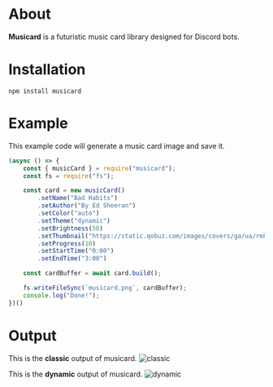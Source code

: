 # __About__
**Musicard** is a futuristic music card library designed for Discord bots.

# __Installation__
```
npm install musicard
```

# __Example__
This example code will generate a music card image and save it.
```js
(async () => {
    const { musicCard } = require("musicard");
    const fs = require("fs");

    const card = new musicCard()
        .setName("Bad Habits")
        .setAuthor("By Ed Sheeran")
        .setColor("auto")
        .setTheme("dynamic")
        .setBrightness(50)
        .setThumbnail("https://static.qobuz.com/images/covers/ga/ua/rmk2cpqliuaga_600.jpg")
        .setProgress(10)
        .setStartTime("0:00")
        .setEndTime("3:00")

    const cardBuffer = await card.build();

    fs.writeFileSync(`musicard.png`, cardBuffer);
    console.log("Done!");
})()
```

# __Output__
This is the **classic** output of musicard.
![classic](https://www.reedroux.biz/mewwmecard1.png)

This is the **dynamic** output of musicard.
![dynamic](https://www.reedroux.biz/mewwmecard1.png)
